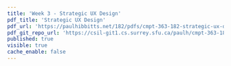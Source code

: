 ```yaml
---
title: 'Week 3 - Strategic UX Design'
pdf_title: 'Strategic UX Design'
pdf_url: 'https://paulhibbitts.net/182/pdfs/cmpt-363-182-strategic-ux-design.pdf'
pdf_git_repo_url: 'https://csil-git1.cs.surrey.sfu.ca/paulh/cmpt-363-182-slides/blob/master/strategic-ux-design/slides.md'
published: true
visible: true
cache_enable: false
---
```

